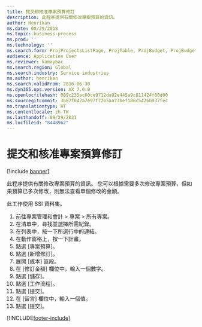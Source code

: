```yaml
---
title: 提交和核准專案預算修訂
description: 此程序提供有關修改專案預算的資訊。
author: Henrikan
ms.date: 08/29/2018
ms.topic: business-process
ms.prod: ''
ms.technology: ''
ms.search.form: ProjProjectsListPage, ProjTable, ProjBudget, ProjBudgetRevision, WorkflowSubmitDialog
audience: Application User
ms.reviewer: kamaybac
ms.search.region: Global
ms.search.industry: Service industries
ms.author: henrikan
ms.search.validFrom: 2016-06-30
ms.dyn365.ops.version: AX 7.0.0
ms.openlocfilehash: 089c235ac60ce9712da92e445a9c811424f80d00
ms.sourcegitcommit: 3b87f042a7e97f72b5aa73bef186c5426b937fec
ms.translationtype: HT
ms.contentlocale: zh-TW
ms.lasthandoff: 09/29/2021
ms.locfileid: "8448962"
---
```

# <a name="submit-and-approve-project-budget-revision"></a>提交和核准專案預算修訂

[!include [banner](../../includes/banner.md)]

此程序提供有關修改專案預算的資訊。 您可以根據需要多次修改專案預算，但如果預算已多次修改，則無法查看單個修改的金額。 

此工作使用 SSI 資料集。

1. 前往專案管理和會計 > 專案 > 所有專案。
2. 在清單中，尋找並選擇所需紀錄。
3. 在列表中，按一下所選行中的連結。
4. 在動作窗格上，按一下計畫。
5. 點選 [專案預算]。
6. 點選 [新增修訂]。
7. 展開 [成本] 區段。
8. 在 [修訂金額] 欄位中，輸入一個數字。
9. 點選 [儲存]。
10. 點選 [工作流程]。
11. 點選 [提交]。
12. 在 [留言] 欄位中，輸入一個值。
13. 點選 [提交]。



[!INCLUDE[footer-include](../../../includes/footer-banner.md)]